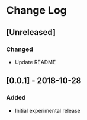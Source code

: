 # Change Log

## [Unreleased]
### Changed
- Update README

## [0.0.1] - 2018-10-28
### Added
- Initial experimental release
